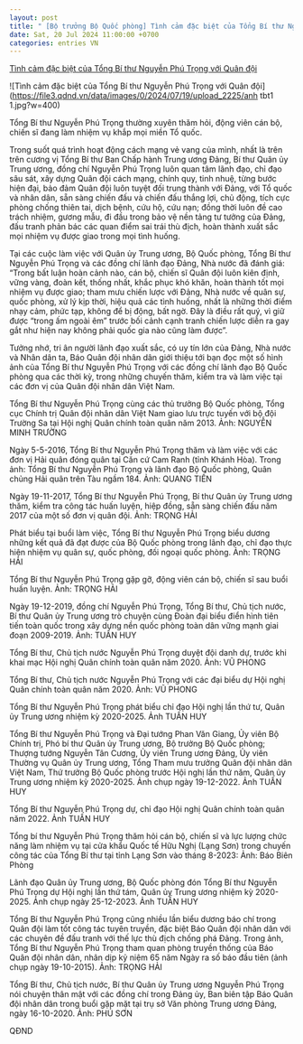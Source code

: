 ```yaml
---
layout: post
title: " [Bộ trưởng Bộ Quốc phòng] Tình cảm đặc biệt của Tổng Bí thư Nguyễn Phú Trọng với Quân đội"
date: Sat, 20 Jul 2024 11:00:00 +0700
categories: entries VN
---
```

[Tình cảm đặc biệt của Tổng Bí thư Nguyễn Phú Trọng với Quân đội](https://www.qdnd.vn/da-phuong-tien/phong-su-anh/tinh-cam-dac-biet-cua-tong-bi-thu-nguyen-phu-trong-voi-bo-doi-cu-ho-786116)

![Tình cảm đặc biệt của Tổng Bí thư Nguyễn Phú Trọng với Quân đội](https://file3.qdnd.vn/data/images/0/2024/07/19/upload_2225/anh tbt1 1.jpg?w=400)

Tổng Bí thư Nguyễn Phú Trọng thường xuyên thăm hỏi, động viên cán bộ, chiến sĩ đang làm nhiệm vụ khắp mọi miền Tổ quốc.

Trong suốt quá trình hoạt động cách mạng vẻ vang của mình, nhất là trên trên cương vị Tổng Bí thư Ban Chấp hành Trung ương Đảng, Bí thư Quân ủy Trung ương, đồng chí Nguyễn Phú Trọng luôn quan tâm lãnh đạo, chỉ đạo sâu sát, xây dựng Quân đội cách mạng, chính quy, tinh nhuệ, từng bước hiện đại, bảo đảm Quân đội luôn tuyệt đối trung thành với Đảng, với Tổ quốc và nhân dân, sẵn sàng chiến đấu và chiến đấu thắng lợi, chủ động, tích cực phòng chống thiên tai, dịch bệnh, cứu hộ, cứu nạn; đồng thời luôn đề cao trách nhiệm, gương mẫu, đi đầu trong bảo vệ nền tảng tư tưởng của Đảng, đấu tranh phản bác các quan điểm sai trái thù địch, hoàn thành xuất sắc mọi nhiệm vụ được giao trong mọi tình huống.

Tại các cuộc làm việc với Quân ủy Trung ương, Bộ Quốc phòng, Tổng Bí thư Nguyễn Phú Trọng và các đồng chí lãnh đạo Đảng, Nhà nước đã đánh giá: “Trong bất luận hoàn cảnh nào, cán bộ, chiến sĩ Quân đội luôn kiên định, vững vàng, đoàn kết, thống nhất, khắc phục khó khăn, hoàn thành tốt mọi nhiệm vụ được giao; tham mưu chiến lược với Đảng, Nhà nước về quân sự, quốc phòng, xử lý kịp thời, hiệu quả các tình huống, nhất là những thời điểm nhạy cảm, phức tạp, không để bị động, bất ngờ. Đây là điều rất quý, vì giữ được “trong ấm ngoài êm” trước bối cảnh cạnh tranh chiến lược diễn ra gay gắt như hiện nay không phải quốc gia nào cũng làm được”.

Tưởng nhớ, tri ân người lãnh đạo xuất sắc, có uy tín lớn của Đảng, Nhà nước và Nhân dân ta, Báo Quân đội nhân dân giới thiệu tới bạn đọc một số hình ảnh của Tổng Bí thư Nguyễn Phú Trọng với các đồng chí lãnh đạo Bộ Quốc phòng qua các thời kỳ, trong những chuyến thăm, kiểm tra và làm việc tại các đơn vị của Quân đội nhân dân Việt Nam.

Tổng Bí thư Nguyễn Phú Trọng cùng các thủ trưởng Bộ Quốc phòng, Tổng cục Chính trị Quân đội nhân dân Việt Nam giao lưu trực tuyến với bộ đội Trường Sa tại Hội nghị Quân chính toàn quân năm 2013. Ảnh: NGUYỄN MINH TRƯỜNG

Ngày 5-5-2016, Tổng Bí thư Nguyễn Phú Trọng thăm và làm việc với các đơn vị Hải quân đóng quân tại Căn cứ Cam Ranh (tỉnh Khánh Hòa). Trong ảnh: Tổng Bí thư Nguyễn Phú Trọng và lãnh đạo Bộ Quốc phòng, Quân chủng Hải quân trên Tàu ngầm 184. Ảnh: QUANG TIẾN

Ngày 19-11-2017, Tổng Bí thư Nguyễn Phú Trọng, Bí thư Quân ủy Trung ương thăm, kiểm tra công tác huấn luyện, hiệp đồng, sẵn sàng chiến đấu năm 2017 của một số đơn vị quân đội. Ảnh: TRỌNG HẢI

Phát biểu tại buổi làm việc, Tổng Bí thư Nguyễn Phú Trọng biểu dương những kết quả đã đạt được của Bộ Quốc phòng trong lãnh đạo, chỉ đạo thực hiện nhiệm vụ quân sự, quốc phòng, đối ngoại quốc phòng. Ảnh: TRỌNG HẢI

Tổng Bí thư Nguyễn Phú Trọng gặp gỡ, động viên cán bộ, chiến sĩ sau buổi huấn luyện. Ảnh: TRỌNG HẢI

Ngày 19-12-2019, đồng chí Nguyễn Phú Trọng, Tổng Bí thư, Chủ tịch nước, Bí thư Quân ủy Trung ương trò chuyện cùng Đoàn đại biểu điển hình tiên tiến toàn quốc trong xây dựng nền quốc phòng toàn dân vững mạnh giai đoạn 2009-2019. Ảnh: TUẤN HUY

Tổng Bí thư, Chủ tịch nước Nguyễn Phú Trọng duyệt đội danh dự, trước khi khai mạc Hội nghị Quân chính toàn quân năm 2020. Ảnh: VŨ PHONG

Tổng Bí thư, Chủ tịch nước Nguyễn Phú Trọng với các đại biểu dự Hội nghị Quân chính toàn quân năm 2020. Ảnh: VŨ PHONG

Tổng Bí thư Nguyễn Phú Trọng phát biểu chỉ đạo Hội nghị lần thứ tư, Quân ủy Trung ương nhiệm kỳ 2020-2025. Ảnh TUẤN HUY



Tổng Bí thư Nguyễn Phú Trọng và Đại tướng Phan Văn Giang, Ủy viên Bộ Chính trị, Phó bí thư Quân ủy Trung ương, Bộ trưởng Bộ Quốc phòng; Thượng tướng Nguyễn Tân Cương, Ủy viên Trung ương Đảng, Ủy viên Thường vụ Quân ủy Trung ương, Tổng Tham mưu trưởng Quân đội nhân dân Việt Nam, Thứ trưởng Bộ Quốc phòng trước Hội nghị lần thứ năm, Quân ủy Trung ương nhiệm kỳ 2020-2025. Ảnh chụp ngày 19-12-2022. Ảnh TUẤN HUY

Tổng Bí thư Nguyễn Phú Trọng dự, chỉ đạo Hội nghị Quân chính toàn quân năm 2022. Ảnh TUẤN HUY



Tổng bí thư Nguyễn Phú Trọng thăm hỏi cán bộ, chiến sĩ và lực lượng chức năng làm nhiệm vụ tại cửa khẩu Quốc tế Hữu Nghị (Lạng Sơn) trong chuyến công tác của Tổng Bí thư tại tỉnh Lạng Sơn vào tháng 8-2023: Ảnh: Báo Biên Phòng

Lãnh đạo Quân ủy Trung ương, Bộ Quốc phòng đón Tổng Bí thư Nguyễn Phú Trọng dự Hội nghị lần thứ tám, Quân ủy Trung ương nhiệm kỳ 2020-2025. Ảnh chụp ngày 25-12-2023. Ảnh TUẤN HUY

Tổng Bí thư Nguyễn Phú Trọng cũng nhiều lần biểu dương báo chí trong Quân đội làm tốt công tác tuyên truyền, đặc biệt Báo Quân đội nhân dân với các chuyên đề đấu tranh với thế lực thù địch chống phá Đảng. Trong ảnh, Tổng Bí thư Nguyễn Phú Trọng tham quan phòng truyền thống của Báo Quân đội nhân dân, nhân dịp kỷ niệm 65 năm Ngày ra số báo đầu tiên (ảnh chụp ngày 19-10-2015). Ảnh: TRỌNG HẢI

Tổng Bí thư, Chủ tịch nước, Bí thư Quân ủy Trung ương Nguyễn Phú Trọng nói chuyện thân mật với các đồng chí trong Đảng ủy, Ban biên tập Báo Quân đội nhân dân trong buổi gặp mặt tại trụ sở Văn phòng Trung ương Đảng, ngày 16-10-2020. Ảnh: PHÚ SƠN

QĐND

